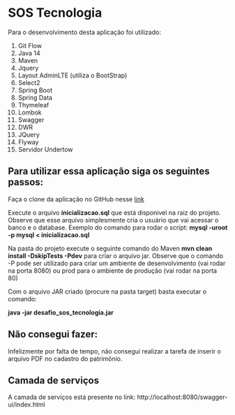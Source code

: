 # SOS Tecnologia

Para o desenvolvimento desta aplicação foi utilizado:

01. Git Flow
02. Java 14
03. Maven
04. Jquery
05. Layout AdminLTE (utiliza o BootStrap)
06. Select2
07. Spring Boot
08. Spring Data
09. Thymeleaf
10. Lombok
11. Swagger
12. DWR
13. JQuery
14. Flyway
15. Servidor Undertow

## Para utilizar essa aplicação siga os seguintes passos:

Faça o clone da aplicação no GitHub nesse [link](https://github.com/luisbarini/sosTecnologia)

Execute o arquivo **inicializacao.sql** que está disponivel na raiz do projeto. 
Observe que esse arquivo simplesmente cria o usuário que vai acessar o banco e o database.
Exemplo do comando para rodar o script: **mysql -uroot -p mysql < inicializacao.sql**

Na pasta do projeto execute o seguinte comando do Maven **mvn clean install -DskipTests -Pdev** para criar o arquivo jar.
Observe que o comando -P pode ser utilizado para criar um ambiente de desenvolvimento (vai rodar na porta 8080) ou prod para o ambiente de produção (vai rodar na porta 80)

Com o arquivo JAR criado (procure na pasta target) basta executar o comando:

**java -jar desafio_sos_tecnologia.jar**

## Não consegui fazer:
Infelizmente por falta de tempo, não consegui realizar a tarefa de inserir o arquivo PDF no cadastro do patrimônio.

## Camada de serviços
A camada de serviços está presente no link: http://localhost:8080/swagger-ui/index.html